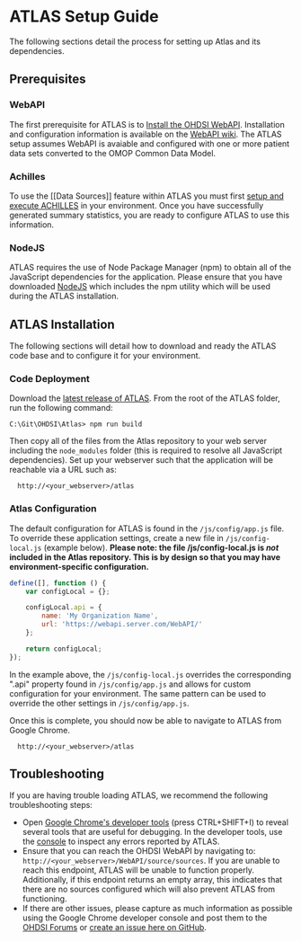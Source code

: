# ATLAS Setup Guide

The following sections detail the process for setting up Atlas and its dependencies.

## Prerequisites

### WebAPI
The first prerequisite for ATLAS is to [Install the OHDSI WebAPI](https://github.com/OHDSI/WebAPI). Installation and configuration information is available on the [WebAPI wiki](https://github.com/OHDSI/WebAPI/wiki). The ATLAS setup assumes WebAPI is avaiable and configured with one or more patient data sets converted to the OMOP Common Data Model.  

### Achilles
To use the [[Data Sources]] feature within ATLAS you must first [setup and execute ACHILLES](https://github.com/OHDSI/Achilles#getting-started) in your environment. Once you have successfully generated summary statistics, you are ready to configure ATLAS to use this information.

### NodeJS

ATLAS requires the use of Node Package Manager (npm) to obtain all of the JavaScript dependencies for the application. Please ensure that you have downloaded [NodeJS](https://nodejs.org/en/download/) which includes the npm utility which will be used during the ATLAS installation.

## ATLAS Installation

The following sections will detail how to download and ready the ATLAS code base and to configure it for your environment.

### Code Deployment
Download the [latest release of ATLAS](https://github.com/OHDSI/Atlas/releases/latest). From the root of the ATLAS folder, run the following command:

```
C:\Git\OHDSI\Atlas> npm run build
```

Then copy all of the files from the Atlas repository to your web server including the `node_modules` folder (this is required to resolve all JavaScript dependencies). Set up your webserver such that the application will be reachable via a URL such as: 

```
  http://<your_webserver>/atlas
```

### Atlas Configuration

The default configuration for ATLAS is found in the `/js/config/app.js` file. To override these application settings, create a new file in `/js/config-local.js` (example below). **Please note: the file /js/config-local.js is *not* included in the Atlas repository. This is by design so that you may have environment-specific configuration.** 

```javascript
define([], function () {
	var configLocal = {};

	configLocal.api = {
		name: 'My Organization Name',
		url: 'https://webapi.server.com/WebAPI/'
	};

	return configLocal;
});
```

In the example above, the `/js/config-local.js` overrides the corresponding ".api" property found in `/js/config/app.js` and allows for custom configuration for your environment. The same pattern can be used to override the other settings in `/js/config/app.js`.

Once this is complete, you should now be able to navigate to ATLAS from Google Chrome. 

```
  http://<your_webserver>/atlas
```

## Troubleshooting

If you are having trouble loading ATLAS, we recommend the following troubleshooting steps:

- Open [Google Chrome's developer tools](https://developers.google.com/web/tools/chrome-devtools/) (press CTRL+SHIFT+I) to reveal several tools that are useful for debugging. In the developer tools, use the [console](https://developers.google.com/web/tools/chrome-devtools/console/) to inspect any errors reported by ATLAS.
- Ensure that you can reach the OHDSI WebAPI by navigating to: `http://<your_webserver>/WebAPI/source/sources`. If you are unable to reach this endpoint, ATLAS will be unable to function properly. Additionally, if this endpoint returns an empty array, this indicates that there are no sources configured which will also prevent ATLAS from functioning.
- If there are other issues, please capture as much information as possible using the Google Chrome developer console and post them to the [OHDSI Forums](http://forums.ohdsi.org/c/developers) or [create an issue here on GitHub](https://github.com/OHDSI/Atlas/issues).

